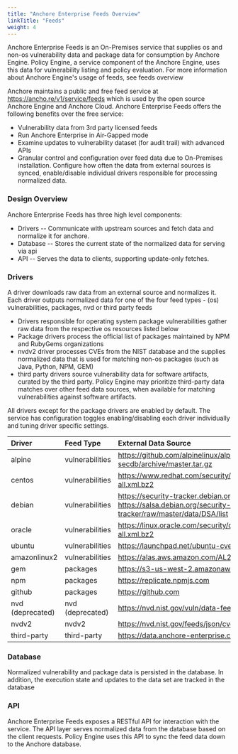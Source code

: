 ```yaml
---
title: "Anchore Enterprise Feeds Overview"
linkTitle: "Feeds"
weight: 4
---
```


Anchore Enterprise Feeds is an On-Premises service that supplies os and non-os vulnerability data and package data for consumption by Anchore Engine. Policy Engine, a service component of the Anchore Engine, uses this data for vulnerability listing and policy evaluation. For more information about Anchore Engine's usage of feeds, see feeds overview

Anchore maintains a public and free feed service at https://ancho.re/v1/service/feeds which is used by the open source Anchore Engine and Anchore Cloud. Anchore Enterprise Feeds offers the following benefits over the free service:

- Vulnerability data from 3rd party licensed feeds
- Run Anchore Enterprise in Air-Gapped mode
- Examine updates to vulnerability dataset (for audit trail) with advanced APIs
- Granular control and configuration over feed data due to On-Premises installation. Configure   how often the data from external sources is synced, enable/disable individual drivers         responsible for processing normalized data.

### Design Overview


Anchore Enterprise Feeds has three high level components:

* Drivers -- Communicate with upstream sources and fetch data and normalize it for anchore.
* Database -- Stores the current state of the normalized data for serving via api
* API -- Serves the data to clients, supporting update-only fetches.

### Drivers

A driver downloads raw data from an external source and normalizes it. Each driver outputs normalized data for one of the four feed types - (os) vulnerabilities, packages, nvd or third party feeds

- Drivers responsible for operating system package vulnerabilities gather raw data from the respective os resources listed below
- Package drivers process the official list of packages maintained by NPM and RubyGems organizations
- nvdv2 driver processes CVEs from the NIST database and the supplies normalized data that is used for matching non-os packages (such as Java, Python, NPM, GEM)
- third party drivers source vulnerability data for software artifacts, curated by the third party. Policy Engine may prioritize third-party data matches over other feed data sources, when available for matching vulnerabilities against software artifacts.

All drivers except for the package drivers are enabled by default. The service has configuration toggles enabling/disabling each driver individually and tuning driver specific settings.

| Driver | Feed Type | External Data Source |
| :------ | :----------- | :---------- |
| alpine | vulnerabilities | https://github.com/alpinelinux/alpine-secdb/archive/master.tar.gz |
| centos | vulnerabilities | https://www.redhat.com/security/data/oval/com.redhat.rhsa-all.xml.bz2 |
| debian | vulnerabilities | https://security-tracker.debian.org/tracker/data/json https://salsa.debian.org/security-tracker-team/security-tracker/raw/master/data/DSA/list |
| oracle | vulnerabilities | https://linux.oracle.com/security/oval/com.oracle.elsa-all.xml.bz2 |
| ubuntu | vulnerabilities | https://launchpad.net/ubuntu-cve-tracker |
| amazonlinux2 | vulnerabilities | https://alas.aws.amazon.com/AL2/ |
| gem | packages | https://s3-us-west-2.amazonaws.com/rubygems-dumps |
| npm | packages | https://replicate.npmjs.com |
| github | packages | https://github.com |
| nvd (deprecated) | nvd (deprecated) | https://nvd.nist.gov/vuln/data-feeds |
| nvdv2 | nvdv2 | https://nvd.nist.gov/feeds/json/cve/1.0/ |
| third-party | third-party | https://data.anchore-enterprise.com |

### Database

Normalized vulnerability and package data is persisted in the database. In addition, the execution state and updates to the data set are tracked in the database

### API

Anchore Enterprise Feeds exposes a RESTful API for interaction with the service. The API layer serves normalized data from the database based on the client requests. Policy Engine uses this API to sync the feed data down to the Anchore database.

